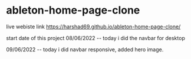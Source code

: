 # ableton-home-page-clone

live webiste link https://harshad69.github.io/ableton-home-page-clone/

start date of this project 08/06/2022 -- today i did the navbar for desktop 

09/06/2022 -- today i did navbar responsive, added hero image.
